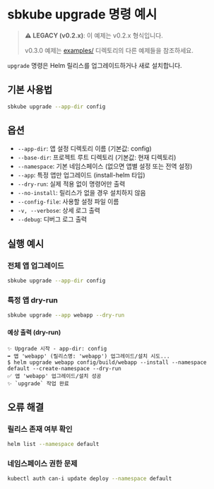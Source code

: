# sbkube upgrade 명령 예시

> **⚠️ LEGACY (v0.2.x)**: 이 예제는 v0.2.x 형식입니다.
>
> v0.3.0 예제는 [examples/](../) 디렉토리의 다른 예제들을 참조하세요.

`upgrade` 명령은 Helm 릴리스를 업그레이드하거나 새로 설치합니다.

## 기본 사용법

```bash
sbkube upgrade --app-dir config
```

## 옵션

- `--app-dir`: 앱 설정 디렉토리 이름 (기본값: config)
- `--base-dir`: 프로젝트 루트 디렉토리 (기본값: 현재 디렉토리)
- `--namespace`: 기본 네임스페이스 (없으면 앱별 설정 또는 전역 설정)
- `--app`: 특정 앱만 업그레이드 (install-helm 타입)
- `--dry-run`: 실제 적용 없이 명령어만 출력
- `--no-install`: 릴리스가 없을 경우 설치하지 않음
- `--config-file`: 사용할 설정 파일 이름
- `-v, --verbose`: 상세 로그 출력
- `--debug`: 디버그 로그 출력

## 실행 예시

### 전체 앱 업그레이드

```bash
sbkube upgrade --app-dir config
```

### 특정 앱 dry-run

```bash
sbkube upgrade --app webapp --dry-run
```

#### 예상 출력 (dry-run)

```
✨ Upgrade 시작 - app-dir: config
➡️ 앱 'webapp' (릴리스명: 'webapp') 업그레이드/설치 시도...
$ helm upgrade webapp config/build/webapp --install --namespace default --create-namespace --dry-run
✅ 앱 'webapp' 업그레이드/설치 성공
✨ `upgrade` 작업 완료
```

## 오류 해결

### 릴리스 존재 여부 확인

```bash
helm list --namespace default
```

### 네임스페이스 권한 문제

```bash
kubectl auth can-i update deploy --namespace default
``` 